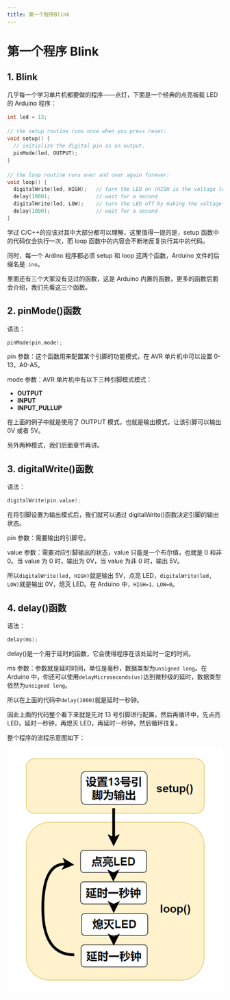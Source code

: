 ```yaml
---
title: 第一个程序Blink
---
```


# 第一个程序 Blink

## 1. Blink

几乎每一个学习单片机都要做的程序——点灯，下面是一个经典的点亮板载 LED 的 Arduino 程序：

```cpp
int led = 13;

// the setup routine runs once when you press reset:
void setup() {
  // initialize the digital pin as an output.
  pinMode(led, OUTPUT);
}

// the loop routine runs over and over again forever:
void loop() {
  digitalWrite(led, HIGH);   // turn the LED on (HIGH is the voltage level)
  delay(1000);               // wait for a second
  digitalWrite(led, LOW);    // turn the LED off by making the voltage LOW
  delay(1000);               // wait for a second
}
```

学过 C/C++的应该对其中大部分都可以理解，这里值得一提的是，setup 函数中的代码仅会执行一次，而 loop 函数中的内容会不断地反复执行其中的代码。

同时，每一个 Ardino 程序都必须 setup 和 loop 这两个函数，Arduino 文件的后缀名是`.ino`。

里面还有三个大家没有见过的函数，这是 Arduino 内置的函数，更多的函数后面会介绍，我们先看这三个函数。

## 2. pinMode()函数

语法：

```cpp
pinMode(pin,mode);
```

pin 参数：这个函数用来配置某个引脚的功能模式，在 AVR 单片机中可以设置 0-13，A0-A5。

mode 参数：AVR 单片机中有以下三种引脚模式模式：

- **OUTPUT**
- **INPUT**
- **INPUT_PULLUP**

在上面的例子中就是使用了 OUTPUT 模式，也就是输出模式，让该引脚可以输出 0V 或者 5V。

另外两种模式，我们后面章节再讲。

## 3. digitalWrite()函数

语法：

```cpp
digitalWrite(pin,value);
```

在将引脚设置为输出模式后，我们就可以通过 digitalWrite()函数决定引脚的输出状态。

pin 参数：需要输出的引脚号。

value 参数：需要对应引脚输出的状态，value 只能是一个布尔值，也就是 0 和非 0。当 value 为 0 时，输出为 0V，当 value 为非 0 时，输出 5V。

所以`digitalWrite(led, HIGH)`就是输出 5V，点亮 LED，`digitalWrite(led, LOW)`就是输出 0V，熄灭 LED。在 Arduino 中，`HIGH=1，LOW=0`。

## 4. delay()函数

语法：

```cpp
delay(ms);
```

delay()是一个用于延时的函数，它会使得程序在该处延时一定的时间。

ms 参数：参数就是延时时间，单位是毫秒，数据类型为`unsigned long`。在 Arduino 中，你还可以使用`delayMicroseconds(us)`达到微秒级的延时，数据类型依然为`unsigned long`。

所以在上面的代码中`delay(1000)`就是延时一秒钟。

因此上面的代码整个看下来就是先对 13 号引脚进行配置，然后再循环中，先点亮 LED，延时一秒钟，再熄灭 LED，再延时一秒钟，然后循环往复。

整个程序的流程示意图如下：

![Blink](images/2-1.png)
